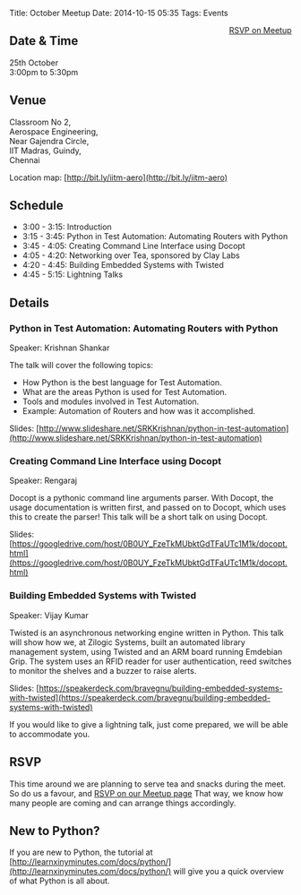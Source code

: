 Title: October Meetup
Date: 2014-10-15 05:35
Tags: Events

<a style="float:right;" class="pure-button"
href="http://www.meetup.com/Chennaipy/events/211201242/"><i class="fa
fa-check-square-o"></i> RSVP on Meetup</a>

## Date & Time

25th October  
3:00pm to 5:30pm

## Venue

Classroom No 2,  
Aerospace Engineering,  
Near Gajendra Circle,  
IIT Madras, Guindy,  
Chennai  

Location map: [http://bit.ly/iitm-aero](http://bit.ly/iitm-aero)

## Schedule

  * 3:00 - 3:15: Introduction
  * 3:15 - 3:45: Python in Test Automation: Automating Routers with Python
  * 3:45 - 4:05: Creating Command Line Interface using Docopt
  * 4:05 - 4:20: Networking over Tea, sponsored by Clay Labs
  * 4:20 - 4:45: Building Embedded Systems with Twisted
  * 4:45 - 5:15: Lightning Talks

## Details

### Python in Test Automation: Automating Routers with Python
Speaker: Krishnan Shankar

The talk will cover the following topics:

 * How Python is the best language for Test Automation.
 * What are the areas Python is used for Test Automation.
 * Tools and modules involved in Test Automation.
 * Example: Automation of Routers and how was it accomplished.

Slides: [http://www.slideshare.net/SRKKrishnan/python-in-test-automation](http://www.slideshare.net/SRKKrishnan/python-in-test-automation)

### Creating Command Line Interface using Docopt
Speaker: Rengaraj

Docopt is a pythonic command line arguments parser. With Docopt, the
usage documentation is written first, and passed on to Docopt, which
uses this to create the parser! This talk will be a short talk on
using Docopt.

Slides: [https://googledrive.com/host/0B0UY_FzeTkMUbktGdTFaUTc1M1k/docopt.html](https://googledrive.com/host/0B0UY_FzeTkMUbktGdTFaUTc1M1k/docopt.html)

### Building Embedded Systems with Twisted

Speaker: Vijay Kumar

Twisted is an asynchronous networking engine written in Python. This
talk will show how we, at Zilogic Systems, built an automated library
management system, using Twisted and an ARM board running Emdebian
Grip. The system uses an RFID reader for user authentication, reed
switches to monitor the shelves and a buzzer to raise alerts.

Slides: [https://speakerdeck.com/bravegnu/building-embedded-systems-with-twisted](https://speakerdeck.com/bravegnu/building-embedded-systems-with-twisted)

If you would like to give a lightning talk, just come prepared, we
will be able to accommodate you.

## RSVP

This time around we are planning to serve tea and snacks during the
meet. So do us a favour, and [RSVP on our Meetup
page](http://www.meetup.com/Chennaipy/events/211201242/) That way, we
know how many people are coming and can arrange things accordingly.

## New to Python?

If you are new to Python, the tutorial at
[http://learnxinyminutes.com/docs/python/](http://learnxinyminutes.com/docs/python/)
will give you a quick overview of what Python is all about.
